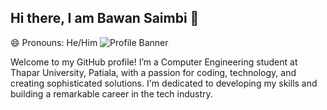 ## Hi there, I am Bawan Saimbi 👋
😄 Pronouns: He/Him
![Profile Banner]([https://your-banner-image-url](https://github.com/account))

Welcome to my GitHub profile! I’m a Computer Engineering student at Thapar University, Patiala, with a passion for coding, technology, and creating sophisticated solutions. I'm dedicated to developing my skills and building a remarkable career in the tech industry.


<!--
**Bawansaimbi/Bawansaimbi** is a ✨ _special_ ✨ repository because its `README.md` (this file) appears on your GitHub profile.

Here are some ideas to get you started:

- 🔭 I’m currently working on ...
- 🌱 I’m currently learning ...
- 👯 I’m looking to collaborate on ...
- 🤔 I’m looking for help with ...
- 💬 Ask me about ...
- 📫 How to reach me: ...
- 😄 Pronouns: ...
- ⚡ Fun fact: ...
-->
